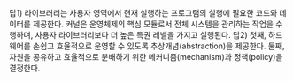 답1) 라이브러리는 사용자 영역에서 현재 실행하는 프로그램의 실행에 필요한 코드와 데이터를 제공한다. 커널은 운영체제의 핵심 모듈로서 전체 시스템을 관리하는 작업을 수행하며, 사용자 라이브러리보다 더 높은 특권 레벨을 가지고 실행된다.
답2) 첫째, 하드웨어를 손쉽고 효율적으로 운영할 수 있도록 추상개념(abstraction)을 제공한다. 둘째, 자원을 공유하고 효율적으로 분배하기 위한 메커니즘(mechanism)과 정책(policy)을 결정한다.
